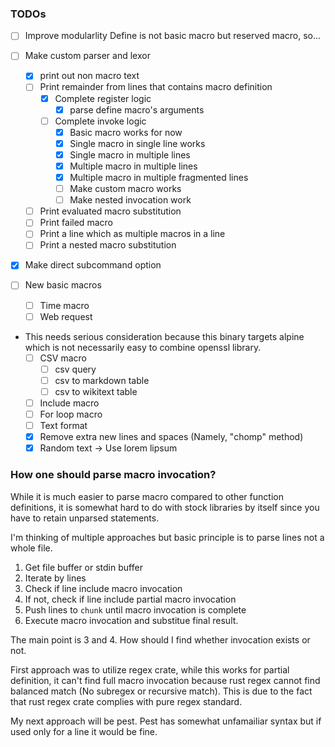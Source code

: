 ### TODOs

* [ ] Improve modularlity
Define is not basic macro but reserved macro, so...

* [ ] Make custom parser and lexor
  * [x] print out non macro text
  * [ ] Print remainder from lines that contains macro definition
    * [x] Complete register logic
	  * [x] parse define macro's arguments
	* [ ] Complete invoke logic
	  * [x] Basic macro works for now
	  * [x] Single macro in single line works
	  * [x] Single macro in multiple lines
	  * [x] Multiple macro in multiple lines
	  * [x] Multiple macro in multiple fragmented lines
	  * [ ] Make custom macro works
	  * [ ] Make nested invocation work
  * [ ] Print evaluated macro substitution
  * [ ] Print failed macro  
  * [ ] Print a line which as multiple macros in a line
  * [ ] Print a nested macro substitution

* [x] Make direct subcommand option

* [ ] New basic macros
  * [ ] Time macro
  * [ ] Web request
- This needs serious consideration because this binary targets alpine which is not necessarily easy to combine openssl library.
  * [ ] CSV macro
    * [ ] csv query
    * [ ] csv to markdown table
    * [ ] csv to wikitext table
  * [ ] Include macro
  * [ ] For loop macro
  * [ ] Text format
  * [x] Remove extra new lines and spaces (Namely, "chomp" method)
  * [x] Random text -> Use lorem lipsum

### How one should parse macro invocation?

While it is much easier to parse macro compared to other function definitions,
it is somewhat hard to do with stock libraries by itself since you have to
retain unparsed statements.

I'm thinking of multiple approaches but basic principle is to parse lines not a
whole file.

1. Get file buffer or stdin buffer
2. Iterate by lines
3. Check if line include macro invocation
4. If not, check if line include partial macro invocation
5. Push lines to `chunk` until macro invocation is complete
6. Execute macro invocation and substitue final result.

The main point is 3 and 4. How should I find whether invocation exists or not.

First approach was to utilize regex crate, while this works for partial
definition, it can't find full macro invocation because rust regex cannot find
balanced match (No subregex or recursive match). This is due to the fact that rust 
regex crate complies with pure regex standard.

My next approach will be pest. Pest has somewhat unfamailiar syntax but if used only for a line it would be fine.
